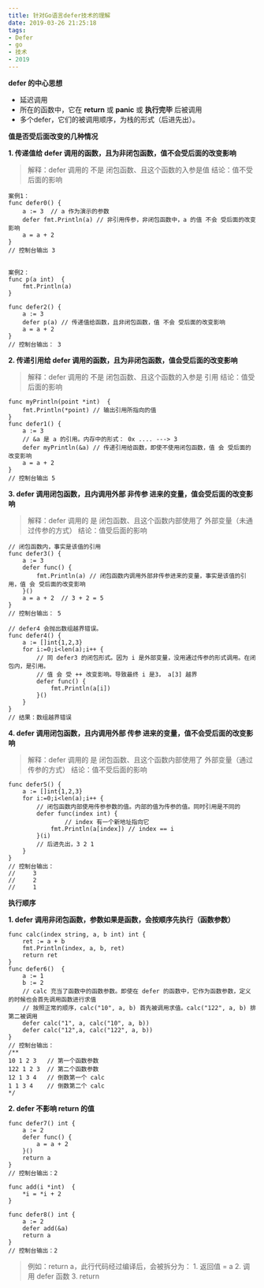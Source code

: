 ```yaml
---
title: 针对Go语言defer技术的理解
date: 2019-03-26 21:25:18
tags:
- Defer
- go
- 技术
- 2019
---
```


**defer 的中心思想**

* 延迟调用
* 所在的函数中，它在 **return** 或 **panic** 或 **执行完毕** 后被调用
* 多个defer，它们的被调用顺序，为栈的形式（后进先出）。

<!-- more -->

**值是否受后面改变的几种情况**

**1. 传递值给 defer 调用的函数，且为非闭包函数，值不会受后面的改变影响**

> 解释：defer 调用的 不是 闭包函数、且这个函数的入参是值
> 结论：值不受后面的影响

```
案例1：
func defer0() {
	a := 3  // a 作为演示的参数
	defer fmt.Println(a) // 非引用传参，非闭包函数中，a 的值 不会 受后面的改变影响
	a = a + 2
}
// 控制台输出 3


案例2：
func p(a int)  {
	fmt.Println(a)
}

func defer2() {
	a := 3
	defer p(a) // 传递值给函数，且非闭包函数，值 不会 受后面的改变影响
	a = a + 2
}
// 控制台输出： 3
```

**2. 传递引用给 defer 调用的函数，且为非闭包函数，值会受后面的改变影响**

> 解释：defer 调用的 不是 闭包函数、且这个函数的入参是 引用
> 结论：值受后面的影响

```
func myPrintln(point *int)  {
	fmt.Println(*point) // 输出引用所指向的值
}
func defer1() {
	a := 3
	// &a 是 a 的引用。内存中的形式： 0x .... ---> 3
	defer myPrintln(&a) // 传递引用给函数，即使不使用闭包函数，值 会 受后面的改变影响
	a = a + 2
}
// 控制台输出 5
```


**3. defer 调用闭包函数，且内调用外部 非传参 进来的变量，值会受后面的改变影响**

> 解释：defer 调用的 是 闭包函数、且这个函数内部使用了 外部变量（未通过传参的方式）
> 结论：值受后面的影响

```
// 闭包函数内，事实是该值的引用
func defer3() {
	a := 3
	defer func() {
		fmt.Println(a) // 闭包函数内调用外部非传参进来的变量，事实是该值的引用，值 会 受后面的改变影响
	}()
	a = a + 2  // 3 + 2 = 5
}
// 控制台输出： 5

// defer4 会抛出数组越界错误。
func defer4() {
	a := []int{1,2,3}
	for i:=0;i<len(a);i++ {
		// 同 defer3 的闭包形式。因为 i 是外部变量，没用通过传参的形式调用。在闭包内，是引用。
		// 值 会 受 ++ 改变影响。导致最终 i 是3， a[3] 越界
		defer func() {
			fmt.Println(a[i])
		}()
	}
}
// 结果：数组越界错误
```

**4. defer 调用闭包函数，且内调用外部 传参 进来的变量，值不会受后面的改变影响**

> 解释：defer 调用的 是 闭包函数、且这个函数内部使用了 外部变量（通过传参的方式）
> 结论：值不受后面的影响

```
func defer5() {
	a := []int{1,2,3}
	for i:=0;i<len(a);i++ {
		// 闭包函数内部使用传参参数的值。内部的值为传参的值。同时引用是不同的
		defer func(index int) {
		        // index 有一个新地址指向它
			fmt.Println(a[index]) // index == i
		}(i)
		// 后进先出，3 2 1
	}
}
// 控制台输出： 
//     3
//     2
//     1
```

**执行顺序**

**1. defer 调用非闭包函数，参数如果是函数，会按顺序先执行（函数参数）**

```
func calc(index string, a, b int) int {
	ret := a + b
	fmt.Println(index, a, b, ret)
	return ret
}
func defer6()  {
	a := 1
	b := 2
	// calc 充当了函数中的函数参数。即使在 defer 的函数中，它作为函数参数，定义的时候也会首先调用函数进行求值
	// 按照正常的顺序，calc("10", a, b) 首先被调用求值。calc("122", a, b) 排第二被调用
	defer calc("1", a, calc("10", a, b))
	defer calc("12",a, calc("122", a, b))
}
// 控制台输出：
/**
10 1 2 3   // 第一个函数参数
122 1 2 3  // 第二个函数参数
12 1 3 4   // 倒数第一个 calc
1 1 3 4    // 倒数第二个 calc
*/
```

**2. defer 不影响 return 的值**

```
func defer7() int {
	a := 2
	defer func() {
		a = a + 2
	}()
	return a
}
// 控制台输出：2

func add(i *int)  {
	*i = *i + 2
}

func defer8() int {
	a := 2
	defer add(&a)
	return a
}
// 控制台输出：2
```

> 例如：return a，此行代码经过编译后，会被拆分为：
    1. 返回值 = a
    2. 调用 defer 函数
    3. return
    